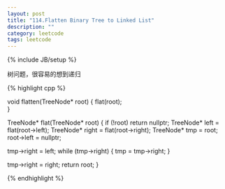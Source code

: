 ```yaml
---
layout: post
title: "114.Flatten Binary Tree to Linked List"
description: ""
category: leetcode
tags: leetcode
---
```

{% include JB/setup %}

树问题，很容易的想到递归

{% highlight cpp %}

void flatten(TreeNode* root) {
  flat(root);     
}

TreeNode* flat(TreeNode* root) {
  if (!root) return nullptr;
  TreeNode* left = flat(root->left);
  TreeNode* right = flat(root->right);
  TreeNode* tmp = root;
  root->left = nullptr;

  tmp->right = left;
  while (tmp->right) {
    tmp = tmp->right;
  }

  tmp->right = right;
  return root;
}

{% endhighlight %}
